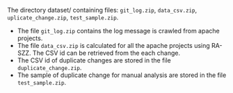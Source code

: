 The directory dataset/ containing files: ``git_log.zip``, ``data_csv.zip``, ``uplicate_change.zip``, ``test_sample.zip``.
* The file ``git_log.zip`` contains the log message is crawled from apache projects.
* The file ``data_csv.zip`` is calculated for all the apache projects using RA-SZZ. The CSV id can be retrieved from the each change.
* The CSV id of duplicate changes are stored in the file ``duplicate_change.zip``.
* The sample of duplicate change for manual analysis are stored in the file ``test_sample.zip``.
